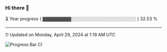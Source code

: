 ### Hi there 👋

⏳ Year progress { ▓▓▓▓▓▓▓▓▓░░░░░░░░░░░░░░░░░░░░░ } 32.53 %

---

⏰ Updated on Monday, April 29, 2024 at 1:19 AM UTC

![Progress Bar CI](https://github.com/arthurbuhl/arthurbuhl/workflows/Progress%20Bar%20CI/badge.svg)
